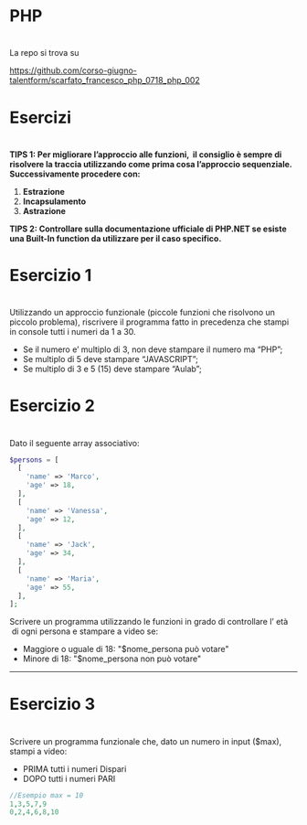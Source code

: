 # ############################################################################
# PHP
# ############################################################################

La repo si trova su

https://github.com/corso-giugno-talentform/scarfato_francesco_php_0718_php_002

# ############################################################################
# Esercizi
# ############################################################################

**TIPS 1: Per migliorare l’approccio alle funzioni,  il consiglio è sempre di risolvere la traccia utilizzando come prima cosa l’approccio sequenziale. Successivamente procedere con:**

1. **Estrazione**
2. **Incapsulamento**
3. **Astrazione**

**TIPS 2: Controllare sulla documentazione ufficiale di PHP.NET se esiste una Built-In function da utilizzare per il caso specifico.**

# ############################################################################
# Esercizio 1
# ############################################################################

Utilizzando un approccio funzionale (piccole funzioni che risolvono un piccolo problema), riscrivere il programma fatto in precedenza che stampi in console tutti i numeri da 1 a 30.

- Se il numero e’ multiplo di 3, non deve stampare il numero ma “PHP”;
- Se multiplo di 5 deve stampare “JAVASCRIPT”;
- Se multiplo di 3 e 5 (15) deve stampare “Aulab”;

# ############################################################################
# Esercizio 2
# ############################################################################

Dato il seguente array associativo:

```php
$persons = [
  [
    'name' => 'Marco',
    'age' => 18,
  ],
  [
    'name' => 'Vanessa',
    'age' => 12,
  ],
  [
    'name' => 'Jack',
    'age' => 34,
  ],
  [
    'name' => 'Maria',
    'age' => 55,
  ],
];
```

Scrivere un programma utilizzando le funzioni in grado di controllare l’ età  di ogni persona e stampare a video se:

- Maggiore o uguale di 18: "$nome_persona può votare"
- Minore di 18: "$nome_persona non può votare"

---

# ############################################################################
# Esercizio 3
# ############################################################################

Scrivere un programma funzionale che, dato un numero in input ($max), stampi a video:

- PRIMA tutti i numeri Dispari
- DOPO tutti i numeri PARI

```php
//Esempio max = 10
1,3,5,7,9
0,2,4,6,8,10
```

